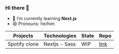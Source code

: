 ### Hi there 👋

- 🌱 I’m currently learning **Next.js**
- 😄 Pronouns: he/him

|Projects|Technologies|State|Repo|
|--------|------------|-----|----|
|Spotify clone|Nextjs - Sass|WIP|[link](https://github.com/brunopistarino/spotify-clone-nextjs)

<!--
**brunopistarino/brunopistarino** is a ✨ _special_ ✨ repository because its `README.md` (this file) appears on your GitHub profile.

Here are some ideas to get you started:

- 🔭 I’m currently working on ...
- 🌱 I’m currently learning ...
- 👯 I’m looking to collaborate on ...
- 🤔 I’m looking for help with ...
- 💬 Ask me about ...
- 📫 How to reach me: ...
- 😄 Pronouns: ...
- ⚡ Fun fact: ...
-->
